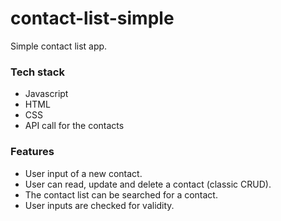 # contact-list-simple

Simple contact list app.

### Tech stack

- Javascript
- HTML
- CSS
- API call for the contacts

### Features

- User input of a new contact.
- User can read, update and delete a contact (classic CRUD).
- The contact list can be searched for a contact.
- User inputs are checked for validity.
